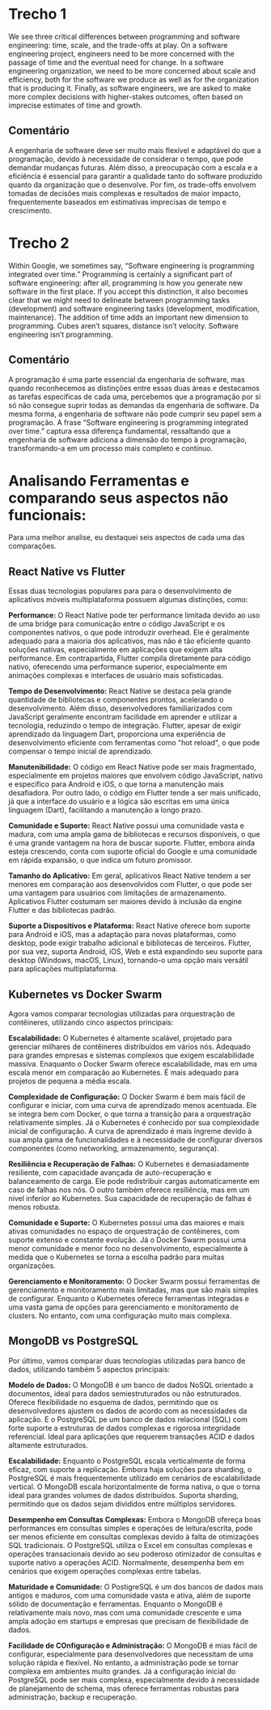 # Trecho 1
We see three critical differences between programming and software engineering: time, scale, and the trade-offs at play. On a software engineering project, engineers need to be more concerned with the passage of time and the eventual need for change. In a software engineering organization, we need to be more concerned about scale and efficiency, both for the software we produce as well as for the organization that is producing it. Finally, as software engineers, we are asked to make more complex decisions with higher-stakes outcomes, often based on imprecise estimates of time and growth.

## Comentário
A engenharia de software deve ser muito mais flexível e adaptável do que a programação, devido à necessidade de considerar o tempo, que pode demandar mudanças futuras. Além disso, a preocupação com a escala e a eficiência é essencial para garantir a qualidade tanto do software produzido quanto da organização que o desenvolve. Por fim, os trade-offs envolvem tomadas de decisões mais complexas e resultados de maior impacto, frequentemente baseados em estimativas imprecisas de tempo e crescimento.

# Trecho 2
Within Google, we sometimes say, “Software engineering is programming integrated over time.” Programming is certainly a significant part of software engineering: after all, programming is how you generate new software in the first place. If you accept this distinction, it also becomes clear that we might need to delineate between programming tasks (development) and software engineering tasks (development, modification, maintenance). The addition of time adds an important new dimension to programming. Cubes aren’t squares, distance isn’t velocity. Software engineering isn’t programming.

## Comentário
A programação é uma parte essencial da engenharia de software, mas quando reconhecemos as distinções entre essas duas áreas e destacamos as tarefas específicas de cada uma, percebemos que a programação por si só não consegue suprir todas as demandas da engenharia de software. Da mesma forma, a engenharia de software não pode cumprir seu papel sem a programação. A frase “Software engineering is programming integrated over time.” captura essa diferença fundamental, ressaltando que a engenharia de software adiciona a dimensão do tempo à programação, transformando-a em um processo mais completo e contínuo.

# Analisando Ferramentas e comparando seus aspectos não funcionais:
Para uma melhor analise, eu destaquei seis aspectos de cada uma das comparações.

## React Native vs Flutter
Essas duas tecnologias populares para para o desenvolvimento de aplicativos móveis multiplataforma possuem algumas distinções, como:

**Performance:** O React Native pode ter performance limitada devido ao uso de uma bridge para comunicação entre o código JavaScript e os componentes nativos, o que pode introduzir overhead. Ele é geralmente adequado para a maioria dos aplicativos, mas não é tão eficiente quanto soluções nativas, especialmente em aplicações que exigem alta performance. Em contrapartida, Flutter compila diretamente para código nativo, oferecendo uma performance superior, especialmente em animações complexas e interfaces de usuário mais sofisticadas.

**Tempo de Desenvolvimento:** React Native se destaca pela grande quantidade de bibliotecas e componentes prontos, acelerando o desenvolvimento. Além disso, desenvolvedores familiarizados com JavaScript geralmente encontram facilidade em aprender e utilizar a tecnologia, reduzindo o tempo de integração. Flutter, apesar de exigir aprendizado da linguagem Dart, proporciona uma experiência de desenvolvimento eficiente com ferramentas como "hot reload", o que pode compensar o tempo inicial de aprendizado.

**Manutenibilidade:** O código em React Native pode ser mais fragmentado, especialmente em projetos maiores que envolvem código JavaScript, nativo e específico para Android e iOS, o que torna a manutenção mais desafiadora. Por outro lado, o código em Flutter tende a ser mais unificado, já que a interface do usuário e a lógica são escritas em uma única linguagem (Dart), facilitando a manutenção a longo prazo.

**Comunidade e Suporte:** React Native possui uma comunidade vasta e madura, com uma ampla gama de bibliotecas e recursos disponíveis, o que é uma grande vantagem na hora de buscar suporte. Flutter, embora ainda esteja crescendo, conta com suporte oficial do Google e uma comunidade em rápida expansão, o que indica um futuro promissor.

**Tamanho do Aplicativo:** Em geral, aplicativos React Native tendem a ser menores em comparação aos desenvolvidos com Flutter, o que pode ser uma vantagem para usuários com limitações de armazenamento. Aplicativos Flutter costumam ser maiores devido à inclusão da engine Flutter e das bibliotecas padrão.

**Suporte a Dispositivos e Plataforma:** React Native oferece bom suporte para Android e iOS, mas a adaptação para novas plataformas, como desktop, pode exigir trabalho adicional e bibliotecas de terceiros. Flutter, por sua vez, suporta Android, iOS, Web e está expandindo seu suporte para desktop (Windows, macOS, Linux), tornando-o uma opção mais versátil para aplicações multiplataforma.

## Kubernetes vs Docker Swarm
Agora vamos comparar tecnologias utilizadas para orquestração de contêineres, utilizando cinco aspectos principais:

**Escalabilidade:** O Kubernetes é altamente scalável, projetado para gerenciar milhares de contêineres distribuídos em vários nós. Adequado para grandes empresas e sistemas complexos que exigem escalabilidade massiva. Enaquanto o Docker Swarm oferece escalabilidade, mas em uma escala menor em comparação ao Kubernetes. É mais adequado para projetos de pequena a média escala.

**Complexidade de Configuração:** O Docker Swarm é bem mais fácil de configurar e iniciar, com uma curva de aprendizado menos acentuada. Ele se integra bem com Docker, o que torna a transição para a orquestração relativamente simples. Já o Kubernetes é conhecido por sua complexidade inicial de configuração. A curva de aprendizado é mais íngreme devido à sua ampla gama de funcionalidades e à necessidade de configurar diversos componentes (como networking, armazenamento, segurança).

**Resiliência e Recuperação de Falhas:** O Kubernetes é demasiadamente resiliente, com capacidade avançada de auto-recuperação e balanceamento de carga. Ele pode redistribuir cargas automaticamente em caso de falhas nos nós. O outro também oferece resiliência, mas em um nível inferior ao Kubernetes. Sua capacidade de recuperação de falhas é menos robusta.

**Comunidade e Suporte:** O Kubernetes possui uma das maiores e mais ativas comunidades no espaço de orquestração de contêineres, com suporte extenso e constante evolução. Já o Docker Swarm possui uma menor comunidade e menor foco no desenvolvimento, especialmente à medida que o Kubernetes se torna a escolha padrão para muitas organizações.

**Gerenciamento e Monitoramento:** O Docker Swarm possui ferramentas de gerenciamento e monitoramento mais limitadas, mas que são mais simples de configurar. Enquanto o Kubernetes oferece ferramentas integradas e uma vasta gama de opções para gerenciamento e monitoramento de clusters. No entanto, com uma configuração muito mais complexa.

## MongoDB vs PostgreSQL
Por último, vamos comparar duas tecnologias utilizadas para banco de dados, utilizando também 5 aspectos principais:

**Modelo de Dados:** O MongoDB é um banco de dados NoSQL orientado a documentos, ideal para dados semiestruturados ou não estruturados. Oferece flexibilidade no esquema de dados, permitindo que os desenvolvedores ajustem os dados de acordo com as necessidades da aplicação. E o PostgreSQL pe um banco de dados relacional (SQL) com forte suporte a estruturas de dados complexas e rigorosa integridade referencial. Ideal para aplicações que requerem transações ACID e dados altamente estruturados.

**Escalabilidade:** Enquanto o PostgreSQL escala verticalmente de forma eficaz, com suporte a replicação. Embora haja soluções para sharding, o PostgreSQL é mais frequentemente utilizado em cenários de escalabilidade vertical. O MongoDB escala horizontalmente de forma nativa, o que o torna ideal para grandes volumes de dados distribuídos. Suporta sharding, permitindo que os dados sejam divididos entre múltiplos servidores.

**Desempenho em Consultas Complexas:** Embora o MongoDB ofereça boas performances em consultas simples e operações de leitura/escrita, pode ser menos eficiente em consultas complexas devido à falta de otimizações SQL tradicionais. O PostgreSQL utiliza o Excel em consultas complexas e operações transacionais devido ao seu poderoso otimizador de consultas e suporte nativo a operações ACID. Normalmente, desempenha bem em cenários que exigem operações complexas entre tabelas.

**Maturidade e Comunidade:** O PostigreSQL é um dos bancos de dados mais antigos e maduros, com uma comunidade vasta e ativa, além de suporte sólido de documentação e ferramentas. Enquanto o MongoDB é relativamente mais novo, mas com uma comunidade crescente e uma ampla adoção em startups e empresas que precisam de flexibilidade de dados.

**Facilidade de COnfiguração e Administração:** O MongoDB é mias fácil de configurar, especialmente para desenvolvedores que necessitam de uma solução rápida e flexível. No entanto, a administração pode se tornar complexa em ambientes muito grandes. Já a configuração inicial do PostgreSQL pode ser mais complexa, especialmente devido à necessidade de planejamento de schema, mas oferece ferramentas robustas para administração, backup e recuperação.